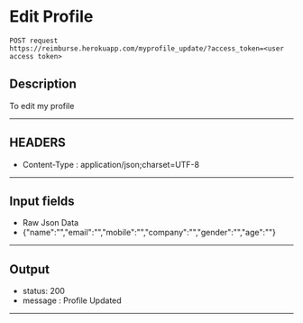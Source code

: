 # Edit Profile

    POST request
    https://reimburse.herokuapp.com/myprofile_update/?access_token=<user access token>

## Description
To edit my profile

***

## HEADERS

- Content-Type : application/json;charset=UTF-8

***

## Input fields

- Raw Json Data
- {"name":"","email":"","mobile":"","company":"","gender":"","age":""}
    
***

## Output

- status: 200
- message : Profile Updated

***
